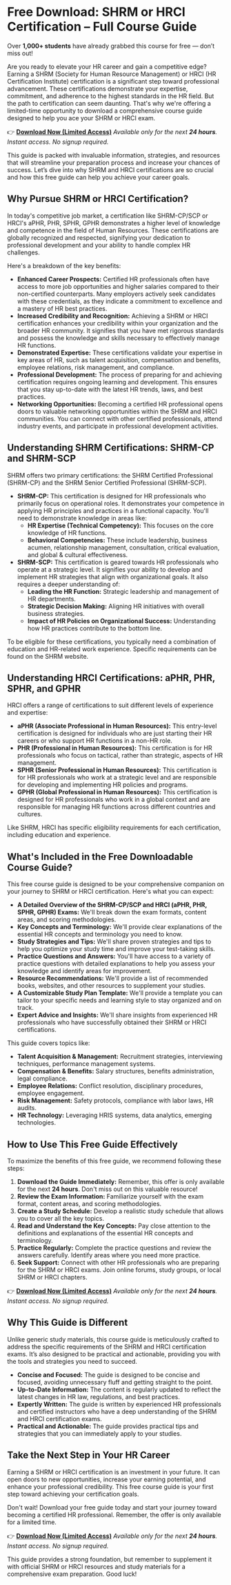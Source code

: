 # Free Download: SHRM or HRCI Certification – Full Course Guide

Over **1,000+ students** have already grabbed this course for free — don’t miss out!

Are you ready to elevate your HR career and gain a competitive edge? Earning a SHRM (Society for Human Resource Management) or HRCI (HR Certification Institute) certification is a significant step toward professional advancement. These certifications demonstrate your expertise, commitment, and adherence to the highest standards in the HR field. But the path to certification can seem daunting. That's why we're offering a limited-time opportunity to download a comprehensive course guide designed to help you ace your SHRM or HRCI exam.

👉 **[Download Now (Limited Access)](https://udemywork.com/shrm-or-hrci-certification)**
_Available only for the next **24 hours**. Instant access. No signup required._

This guide is packed with invaluable information, strategies, and resources that will streamline your preparation process and increase your chances of success. Let’s dive into why SHRM and HRCI certifications are so crucial and how this free guide can help you achieve your career goals.

## Why Pursue SHRM or HRCI Certification?

In today's competitive job market, a certification like SHRM-CP/SCP or HRCI's aPHR, PHR, SPHR, GPHR demonstrates a higher level of knowledge and competence in the field of Human Resources. These certifications are globally recognized and respected, signifying your dedication to professional development and your ability to handle complex HR challenges.

Here's a breakdown of the key benefits:

*   **Enhanced Career Prospects:** Certified HR professionals often have access to more job opportunities and higher salaries compared to their non-certified counterparts. Many employers actively seek candidates with these credentials, as they indicate a commitment to excellence and a mastery of HR best practices.
*   **Increased Credibility and Recognition:** Achieving a SHRM or HRCI certification enhances your credibility within your organization and the broader HR community. It signifies that you have met rigorous standards and possess the knowledge and skills necessary to effectively manage HR functions.
*   **Demonstrated Expertise:** These certifications validate your expertise in key areas of HR, such as talent acquisition, compensation and benefits, employee relations, risk management, and compliance.
*   **Professional Development:** The process of preparing for and achieving certification requires ongoing learning and development. This ensures that you stay up-to-date with the latest HR trends, laws, and best practices.
*   **Networking Opportunities:** Becoming a certified HR professional opens doors to valuable networking opportunities within the SHRM and HRCI communities. You can connect with other certified professionals, attend industry events, and participate in professional development activities.

## Understanding SHRM Certifications: SHRM-CP and SHRM-SCP

SHRM offers two primary certifications: the SHRM Certified Professional (SHRM-CP) and the SHRM Senior Certified Professional (SHRM-SCP).

*   **SHRM-CP:** This certification is designed for HR professionals who primarily focus on operational roles. It demonstrates your competence in applying HR principles and practices in a functional capacity. You'll need to demonstrate knowledge in areas like:
    *   **HR Expertise (Technical Competency):** This focuses on the core knowledge of HR functions.
    *   **Behavioral Competencies:** These include leadership, business acumen, relationship management, consultation, critical evaluation, and global & cultural effectiveness.
*   **SHRM-SCP:** This certification is geared towards HR professionals who operate at a strategic level. It signifies your ability to develop and implement HR strategies that align with organizational goals. It also requires a deeper understanding of:
    *   **Leading the HR Function:** Strategic leadership and management of HR departments.
    *   **Strategic Decision Making:** Aligning HR initiatives with overall business strategies.
    *   **Impact of HR Policies on Organizational Success:** Understanding how HR practices contribute to the bottom line.

To be eligible for these certifications, you typically need a combination of education and HR-related work experience. Specific requirements can be found on the SHRM website.

## Understanding HRCI Certifications: aPHR, PHR, SPHR, and GPHR

HRCI offers a range of certifications to suit different levels of experience and expertise:

*   **aPHR (Associate Professional in Human Resources):** This entry-level certification is designed for individuals who are just starting their HR careers or who support HR functions in a non-HR role.
*   **PHR (Professional in Human Resources):** This certification is for HR professionals who focus on tactical, rather than strategic, aspects of HR management.
*   **SPHR (Senior Professional in Human Resources):** This certification is for HR professionals who work at a strategic level and are responsible for developing and implementing HR policies and programs.
*   **GPHR (Global Professional in Human Resources):** This certification is designed for HR professionals who work in a global context and are responsible for managing HR functions across different countries and cultures.

Like SHRM, HRCI has specific eligibility requirements for each certification, including education and experience.

## What's Included in the Free Downloadable Course Guide?

This free course guide is designed to be your comprehensive companion on your journey to SHRM or HRCI certification. Here's what you can expect:

*   **A Detailed Overview of the SHRM-CP/SCP and HRCI (aPHR, PHR, SPHR, GPHR) Exams:** We'll break down the exam formats, content areas, and scoring methodologies.
*   **Key Concepts and Terminology:** We'll provide clear explanations of the essential HR concepts and terminology you need to know.
*   **Study Strategies and Tips:** We'll share proven strategies and tips to help you optimize your study time and improve your test-taking skills.
*   **Practice Questions and Answers:** You'll have access to a variety of practice questions with detailed explanations to help you assess your knowledge and identify areas for improvement.
*   **Resource Recommendations:** We'll provide a list of recommended books, websites, and other resources to supplement your studies.
*   **A Customizable Study Plan Template:** We'll provide a template you can tailor to your specific needs and learning style to stay organized and on track.
*   **Expert Advice and Insights:** We'll share insights from experienced HR professionals who have successfully obtained their SHRM or HRCI certifications.

This guide covers topics like:

*   **Talent Acquisition & Management:** Recruitment strategies, interviewing techniques, performance management systems.
*   **Compensation & Benefits:** Salary structures, benefits administration, legal compliance.
*   **Employee Relations:** Conflict resolution, disciplinary procedures, employee engagement.
*   **Risk Management:** Safety protocols, compliance with labor laws, HR audits.
*   **HR Technology:** Leveraging HRIS systems, data analytics, emerging technologies.

## How to Use This Free Guide Effectively

To maximize the benefits of this free guide, we recommend following these steps:

1.  **Download the Guide Immediately:** Remember, this offer is only available for the next **24 hours**. Don't miss out on this valuable resource!
2.  **Review the Exam Information:** Familiarize yourself with the exam format, content areas, and scoring methodologies.
3.  **Create a Study Schedule:** Develop a realistic study schedule that allows you to cover all the key topics.
4.  **Read and Understand the Key Concepts:** Pay close attention to the definitions and explanations of the essential HR concepts and terminology.
5.  **Practice Regularly:** Complete the practice questions and review the answers carefully. Identify areas where you need more practice.
6.  **Seek Support:** Connect with other HR professionals who are preparing for the SHRM or HRCI exams. Join online forums, study groups, or local SHRM or HRCI chapters.

👉 **[Download Now (Limited Access)](https://udemywork.com/shrm-or-hrci-certification)**
_Available only for the next **24 hours**. Instant access. No signup required._

## Why This Guide is Different

Unlike generic study materials, this course guide is meticulously crafted to address the specific requirements of the SHRM and HRCI certification exams. It’s also designed to be practical and actionable, providing you with the tools and strategies you need to succeed.

*   **Concise and Focused:** The guide is designed to be concise and focused, avoiding unnecessary fluff and getting straight to the point.
*   **Up-to-Date Information:** The content is regularly updated to reflect the latest changes in HR law, regulations, and best practices.
*   **Expertly Written:** The guide is written by experienced HR professionals and certified instructors who have a deep understanding of the SHRM and HRCI certification exams.
*   **Practical and Actionable:** The guide provides practical tips and strategies that you can immediately apply to your studies.

## Take the Next Step in Your HR Career

Earning a SHRM or HRCI certification is an investment in your future. It can open doors to new opportunities, increase your earning potential, and enhance your professional credibility. This free course guide is your first step toward achieving your certification goals.

Don't wait! Download your free guide today and start your journey toward becoming a certified HR professional. Remember, the offer is only available for a limited time.

👉 **[Download Now (Limited Access)](https://udemywork.com/shrm-or-hrci-certification)**
_Available only for the next **24 hours**. Instant access. No signup required._

This guide provides a strong foundation, but remember to supplement it with official SHRM or HRCI resources and study materials for a comprehensive exam preparation. Good luck!
